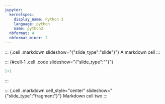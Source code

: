 ```yaml
---
jupyter:
  kernelspec:
    display_name: Python 3
    language: python
    name: python3
  nbformat: 4
  nbformat_minor: 2
---
```


::: {.cell .markdown slideshow="{\"slide_type\":\"slide\"}"}
A markdown cell
:::

::: {#cell-1 .cell .code slideshow="{\"slide_type\":\"\"}"}
``` python
1+1
```
:::

::: {.cell .markdown cell_style="center" slideshow="{\"slide_type\":\"fragment\"}"}
Markdown cell two
:::
